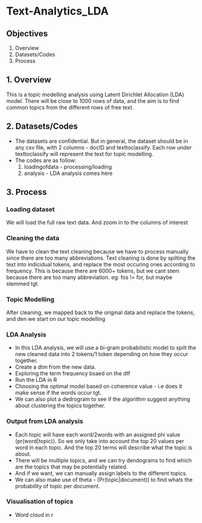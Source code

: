 # Text-Analytics_LDA

## Objectives
1. Overview
2. Datasets/Codes
3. Process

## 1. Overview
This is a topic modelling analysis using Latent Dirichlet Allocation (LDA) model. There will be close to 1000 rows of data, and the aim is to find common topics from the different rows of free text. 

## 2. Datasets/Codes
 - The datasets are confidential. But in general, the dataset should be in any csv file, with 2 columns - docID and texttoclassify. Each row under texttoclassify will represent the text for topic modelling.  
 - The codes are as follow:
   1. loadingofdata - processing/loading
   2. analysis - LDA analysis comes here

## 3. Process
### Loading dataset 
We will load the full raw text data. And zoom in to the columns of interest
### Cleaning the data 
We have to clean the text cleaning because we have to process manually since there are too many abbreviations.
Text cleaning is done by spilting the text into indicidual tokens, and replace the most occuring ones according to frequency. This is because there are 6000+ tokens, but we cant stem because there are too many abbreviation. eg: fos != for, but maybe stemmed tgt. 
### Topic Modelling
After cleaning, we mapped back to the original data and replace the tokens, and den we start on our topic modelling
### LDA Analysis
- In this LDA analysis, we will use a bi-gram probabilistic model to spilt the new cleaned data into 2 tokens/1 token depending on how they occur together. 
- Create a dtm from the new data. 
- Exploring the term frequency bsaed on the dtf
- Run the LDA in R
- Choosing the optimal model based on coherence value - i.e does it make sense if the words occur tgt. 
- We can also plot a dedrogram to see if the algorithm suggest anything about clustering the topics together. 

### Output from LDA analysis
- Each topic will have each word/2words with an assigned phi value (pr(word|topic)). So we only take into account the top 20 values per word in each topic. And the top 20 terms will describe what the topic is about. 
- There will be multiple topics, and we can try dendograms to find which are the topics that may be potentially related. 
- And if we want, we can manually assign labels to the different topics. 
- We can also make use of theta - (Pr(topic|document)) to find whats the probability of topic per document. 

### Visualisation of topics 
- Word cloud in r



